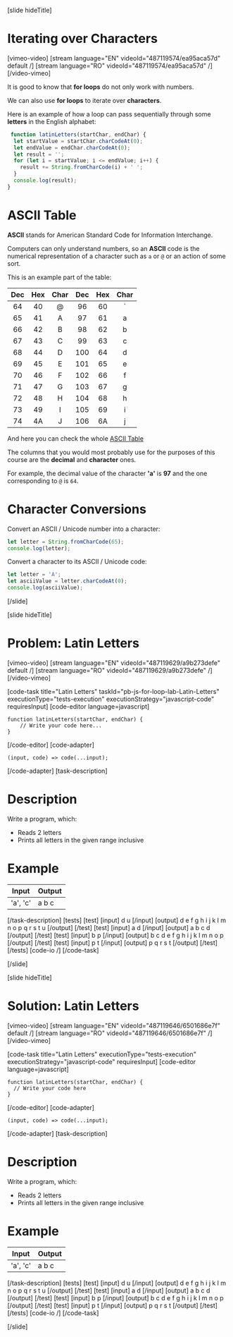 [slide hideTitle]
# Iterating over Characters

[vimeo-video]
[stream language="EN" videoId="487119574/ea95aca57d" default /]
[stream language="RO" videoId="487119574/ea95aca57d"  /]
[/video-vimeo]

It is good to know that **for loops** do not only work with numbers. 

We can also use **for loops** to iterate over **characters**.

Here is an example of how a loop can pass sequentially through some **letters** in the English alphabet:
```js live
 function latinLetters(startChar, endChar) {
  let startValue = startChar.charCodeAt(0);
  let endValue = endChar.charCodeAt(0);
  let result = '';
  for (let i = startValue; i <= endValue; i++) {
    result += String.fromCharCode(i) + ' ';
  }
  console.log(result);
}
```

# ASCII Table

**ASCII** stands for American Standard Code for Information Interchange. 
 
Computers can only understand numbers, so an **ASCII** code is the numerical representation of a character such as `a` or `@` or an action of some sort. 

This is an example part of the table:

| **Dec**|**Hex** |**Char** |**Dec**|**Hex**|**Char**|
|:---: | :---:|:---: | :---:|:---:|:---: |
|64|40|\@|96|60| \` |
|65|41| A |97|61|a|
|66|42|B|98|62|b|
|67|43|C|99|63|c|
|68|44|D|100|64|d|
|69|45|E|101|65|e|
|70|46|F|102|66|f|
|71|47|G|103|67|g|
|72|48|H|104|68|h|
|73|49|I|105|69|i|
|74|4A|J|106|6A|j|


And here you can check the whole [ASCII Table](http://www.asciitable.com)

The columns that you would most probably use for the purposes of this course are the **decimal** and **character** ones.

For example, the decimal value of the character **'a'** is **97** and the one corresponding to `@` is `64`.

# Character Conversions
Convert an ASCII / Unicode number into a character:

```js live
let letter = String.fromCharCode(65);
console.log(letter);
```

Convert a character to its ASCII / Unicode code:

```js live
let letter = 'A';
let asciiValue = letter.charCodeAt(0);
console.log(asciiValue);
```
[/slide]

[slide hideTitle]
# Problem: Latin Letters


[vimeo-video]
[stream language="EN" videoId="487119629/a9b273defe" default /]
[stream language="RO" videoId="487119629/a9b273defe"  /]
[/video-vimeo]

[code-task title="Latin Letters" taskId="pb-js-for-loop-lab-Latin-Letters" executionType="tests-execution" executionStrategy="javascript-code" requiresInput]
[code-editor language=javascript]
```
function latinLetters(startChar, endChar) {
    // Write your code here...
}

```
[/code-editor]
[code-adapter]
```
(input, code) => code(...input);
```
[/code-adapter]
[task-description]
# Description
Write a program, which:

* Reads 2 letters
* Prints all letters in the given range inclusive

# Example
| **Input** | **Output** |
| --- | --- |
|'a', 'c'| a b c  |

[/task-description]
[tests]
[test]
[input]
d
u
[/input]
[output]
d e f g h i j k l m n o p q r s t u
[/output]
[/test]
[test]
[input]
a
d
[/input]
[output]
a b c d
[/output]
[/test]
[test]
[input]
b
p
[/input]
[output]
b c d e f g h i j k l m n o p
[/output]
[/test]
[test]
[input]
p
t
[/input]
[output]
p q r s t
[/output]
[/test]
[/tests]
[code-io /]
[/code-task]

[/slide]

[slide hideTitle]
# Solution: Latin Letters

[vimeo-video]
[stream language="EN" videoId="487119646/6501686e7f" default /]
[stream language="RO" videoId="487119646/6501686e7f"  /]
[/video-vimeo]

[code-task title="Latin Letters" executionType="tests-execution" executionStrategy="javascript-code" requiresInput]
[code-editor language=javascript]
```
function latinLetters(startChar, endChar) {
  // Write your code here
}

```
[/code-editor]
[code-adapter]
```
(input, code) => code(...input);
```
[/code-adapter]
[task-description]
# Description
Write a program, which:

* Reads 2 letters
* Prints all letters in the given range inclusive

# Example
| **Input** | **Output** |
| --- | --- |
|'a', 'c'| a b c  |

[/task-description]
[tests]
[test]
[input]
d
u
[/input]
[output]
d e f g h i j k l m n o p q r s t u
[/output]
[/test]
[test]
[input]
a
d
[/input]
[output]
a b c d
[/output]
[/test]
[test]
[input]
b
p
[/input]
[output]
b c d e f g h i j k l m n o p
[/output]
[/test]
[test]
[input]
p
t
[/input]
[output]
p q r s t
[/output]
[/test]
[/tests]
[code-io /]
[/code-task]

[/slide]
